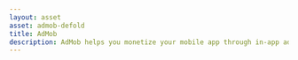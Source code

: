 ```yaml
---
layout: asset
asset: admob-defold
title: AdMob
description: AdMob helps you monetize your mobile app through in-app advertising. Ads can be displayed in a number of formats and are seamlessly added to platform native UI components.
---
```

